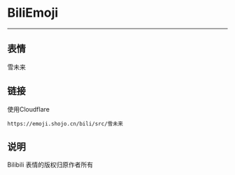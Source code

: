 # BiliEmoji
---
## 表情
雪未来
## 链接
使用Cloudflare
```
https://emoji.shojo.cn/bili/src/雪未来
```
## 说明
Bilibili 表情的版权归原作者所有
